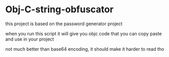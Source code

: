 # Obj-C-string-obfuscator
this project is based on the password generator project 

when you run this script it will give you objc code that you can copy paste and use in your project


not much better than base64 encoding, it should make it harder to read tho 
